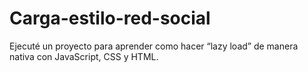 # Carga-estilo-red-social
Ejecuté un proyecto para aprender como hacer “lazy load” de manera nativa con JavaScript, CSS y HTML.
